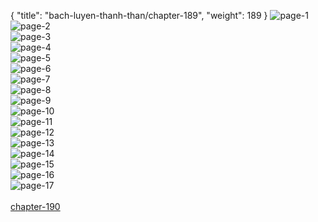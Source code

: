 { "title": "bach-luyen-thanh-than/chapter-189", "weight": 189 }
<img src="bach-luyen-thanh-than_0189_01-567b5974ea4206cbd39181ceab2b2370.webp" alt="page-1" origin="http://storage.fshare.vn/Test-vechai/1515825327-Bach-Luyen-Thanh-Than-Chapter-183-Tieng-viet-hamtruyencom-ve-chai-02.jpg"><br/>
<img src="bach-luyen-thanh-than_0189_02-1152149e64da988bdfac04da39c4ef41.webp" alt="page-2" origin="http://storage.fshare.vn/Test-vechai/1515825327-Bach-Luyen-Thanh-Than-Chapter-183-Tieng-viet-hamtruyencom-ve-chai-03.jpg"><br/>
<img src="bach-luyen-thanh-than_0189_03-f4d994d066564e8625f4ba09f8bd8190.webp" alt="page-3" origin="http://storage.fshare.vn/Test-vechai/1515825327-Bach-Luyen-Thanh-Than-Chapter-183-Tieng-viet-hamtruyencom-ve-chai-04.jpg"><br/>
<img src="bach-luyen-thanh-than_0189_04-8847f637248982f43728e582d3184763.webp" alt="page-4" origin="http://storage.fshare.vn/Test-vechai/1515825327-Bach-Luyen-Thanh-Than-Chapter-183-Tieng-viet-hamtruyencom-ve-chai-05.jpg"><br/>
<img src="bach-luyen-thanh-than_0189_05-2b12fede4c0b4c7200f54d6cf321ca99.webp" alt="page-5" origin="http://storage.fshare.vn/Test-vechai/1515825327-Bach-Luyen-Thanh-Than-Chapter-183-Tieng-viet-hamtruyencom-ve-chai-06.jpg"><br/>
<img src="bach-luyen-thanh-than_0189_06-1c4443a8cbb5b6d9088b6024b69f4571.webp" alt="page-6" origin="http://storage.fshare.vn/Test-vechai/1515825327-Bach-Luyen-Thanh-Than-Chapter-183-Tieng-viet-hamtruyencom-ve-chai-07.jpg"><br/>
<img src="bach-luyen-thanh-than_0189_07-d5f2d54ca73dfdb69a0d181a14732d20.webp" alt="page-7" origin="http://storage.fshare.vn/Test-vechai/1515825327-Bach-Luyen-Thanh-Than-Chapter-183-Tieng-viet-hamtruyencom-ve-chai-08.jpg"><br/>
<img src="bach-luyen-thanh-than_0189_08-af53f9e5da7fde52208f4850e94856e9.webp" alt="page-8" origin="http://storage.fshare.vn/Test-vechai/1515825327-Bach-Luyen-Thanh-Than-Chapter-183-Tieng-viet-hamtruyencom-ve-chai-09.jpg"><br/>
<img src="http://adx.kul.vn/www/delivery/avw.php?zoneid=263&amp;cb=1524452180&amp;n=af995ff0" alt="page-9" origin="http://adx.kul.vn/www/delivery/avw.php?zoneid=263&amp;cb=1524452180&amp;n=af995ff0"><br/>
<img src="bach-luyen-thanh-than_0189_10-56b52c257d8b9405d6091c48f33bc531.webp" alt="page-10" origin="http://storage.fshare.vn/Test-vechai/1515825327-Bach-Luyen-Thanh-Than-Chapter-183-Tieng-viet-hamtruyencom-ve-chai-10.jpg"><br/>
<img src="bach-luyen-thanh-than_0189_11-65e7f760924d5f05ec4d3dfe5f9e41da.webp" alt="page-11" origin="http://storage.fshare.vn/Test-vechai/1515825327-Bach-Luyen-Thanh-Than-Chapter-183-Tieng-viet-hamtruyencom-ve-chai-11.jpg"><br/>
<img src="bach-luyen-thanh-than_0189_12-912f1c6552f929f6fe5bc8891847356a.webp" alt="page-12" origin="http://storage.fshare.vn/Test-vechai/1515825327-Bach-Luyen-Thanh-Than-Chapter-183-Tieng-viet-hamtruyencom-ve-chai-12.jpg"><br/>
<img src="bach-luyen-thanh-than_0189_13-dd9830ed8b276c89dc9ab9e81d764533.webp" alt="page-13" origin="http://storage.fshare.vn/Test-vechai/1515825327-Bach-Luyen-Thanh-Than-Chapter-183-Tieng-viet-hamtruyencom-ve-chai-13.jpg"><br/>
<img src="bach-luyen-thanh-than_0189_14-e98f73c0caf1cca843dfd365bfff12dc.webp" alt="page-14" origin="http://storage.fshare.vn/Test-vechai/1515825327-Bach-Luyen-Thanh-Than-Chapter-183-Tieng-viet-hamtruyencom-ve-chai-14.jpg"><br/>
<img src="bach-luyen-thanh-than_0189_15-d9efd8d686e4fa02877e473bcb2514ef.webp" alt="page-15" origin="http://storage.fshare.vn/Test-vechai/1515825327-Bach-Luyen-Thanh-Than-Chapter-183-Tieng-viet-hamtruyencom-ve-chai-15.jpg"><br/>
<img src="bach-luyen-thanh-than_0189_16-891984ea87d916c0c330465d8f30998f.webp" alt="page-16" origin="http://storage.fshare.vn/Test-vechai/1515825327-Bach-Luyen-Thanh-Than-Chapter-183-Tieng-viet-hamtruyencom-ve-chai-16.jpg"><br/>
<img src="bach-luyen-thanh-than_0189_17-5b29e3139ad570e20b01a4dd4c529226.webp" alt="page-17" origin="http://storage.fshare.vn/Test-vechai/1515825327-Bach-Luyen-Thanh-Than-Chapter-183-Tieng-viet-hamtruyencom-ve-chai-17.jpg"><br/>
<br/><a class="nextchap" href="/bach-luyen-thanh-than/chapter-190">chapter-190</a>
